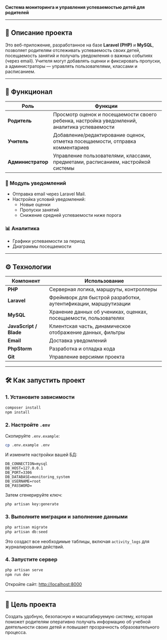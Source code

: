 **Система мониторинга и управления успеваемостью детей для родителей**

---

## 📌 Описание проекта

Это веб-приложение, разработанное на базе **Laravel (PHP)** и **MySQL**, позволяет родителям отслеживать успеваемость своих детей, посещаемость занятий и получать уведомления о важных событиях (через email). Учителя могут добавлять оценки и фиксировать пропуски, а администраторы — управлять пользователями, классами и расписанием.

---

## 🧩 Функционал

| Роль | Функции |
|------|---------|
| **Родитель** | Просмотр оценок и посещаемости своего ребенка, настройка уведомлений, аналитика успеваемости |
| **Учитель** | Добавление/редактирование оценок, отметка посещаемости, отправка комментариев |
| **Администратор** | Управление пользователями, классами, предметами, расписанием, настройкой системы |

### 🔔 Модуль уведомлений
- Отправка email через Laravel Mail.
- Настройка условий уведомлений:
  - Новые оценки
  - Пропуски занятий
  - Снижение средней успеваемости ниже порога

### 📊 Аналитика
- Графики успеваемости за период
- Диаграммы посещаемости

---

## ⚙️ Технологии

| Компонент | Использование |
|----------|---------------|
| **PHP** | Серверная логика, маршруты, контроллеры |
| **Laravel** | Фреймворк для быстрой разработки, аутентификации, маршрутизации |
| **MySQL** | Хранение данных об учениках, оценках, посещаемости, пользователях |
| **JavaScript / Blade** | Клиентская часть, динамическое отображение данных, фильтры |
| **Email** | Доставка уведомлений |
| **PhpStorm** | Разработка и отладка кода |
| **Git** | Управление версиями проекта |

---

## 🛠 Как запустить проект

### 1. Установите зависимости

```bash
composer install
npm install
```

### 2. Настройте `.env`

Скопируйте `.env.example`:

```bash
cp .env.example .env
```

И измените настройки вашей БД:

```env
DB_CONNECTION=mysql
DB_HOST=127.0.0.1
DB_PORT=3306
DB_DATABASE=monitoring_system
DB_USERNAME=root
DB_PASSWORD=
```

Затем сгенерируйте ключ:

```bash
php artisan key:generate
```

### 3. Выполните миграции и заполнение данными

```bash
php artisan migrate
php artisan db:seed
```

Это создаст все необходимые таблицы, включая `activity_logs` для журналирования действий.

### 4. Запустите сервер

```bash
php artisan serve
npm run dev
```

Откройте сайт: [http://localhost:8000](http://localhost:8000)

---

## 🎯 Цель проекта

Создать удобную, безопасную и масштабируемую систему, которая поможет родителям оперативно получать информацию об учебной деятельности своих детей и повышает прозрачность образовательного процесса.
